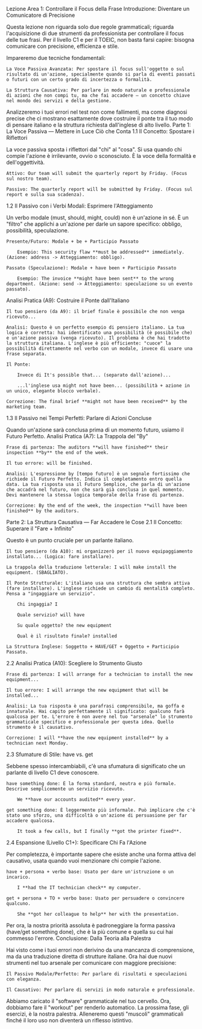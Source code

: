 Lezione Area 1: Controllare il Focus della Frase
Introduzione: Diventare un Comunicatore di Precisione

Questa lezione non riguarda solo due regole grammaticali; riguarda l'acquisizione di due strumenti da professionista per controllare il focus delle tue frasi. Per il livello C1 e per il TOEIC, non basta farsi capire: bisogna comunicare con precisione, efficienza e stile.

Impareremo due tecniche fondamentali:

    La Voce Passiva Avanzata: Per spostare il focus sull'oggetto o sul risultato di un'azione, specialmente quando si parla di eventi passati o futuri con un certo grado di incertezza o formalità.

    La Struttura Causativa: Per parlare in modo naturale e professionale di azioni che non compi tu, ma che fai accadere — un concetto chiave nel mondo dei servizi e della gestione.

Analizzeremo i tuoi errori nel test non come fallimenti, ma come diagnosi precise che ci mostrano esattamente dove costruire il ponte tra il tuo modo di pensare italiano e la struttura richiesta dall'inglese di alto livello.
Parte 1: La Voce Passiva — Mettere in Luce Ciò che Conta
1.1 Il Concetto: Spostare i Riflettori

La voce passiva sposta i riflettori dal "chi" al "cosa". Si usa quando chi compie l'azione è irrilevante, ovvio o sconosciuto. È la voce della formalità e dell'oggettività.

    Attivo: Our team will submit the quarterly report by Friday. (Focus sul nostro team).

    Passivo: The quarterly report will be submitted by Friday. (Focus sul report e sulla sua scadenza).

1.2 Il Passivo con i Verbi Modali: Esprimere l'Atteggiamento

Un verbo modale (must, should, might, could) non è un'azione in sé. È un "filtro" che applichi a un'azione per darle un sapore specifico: obbligo, possibilità, speculazione.

    Presente/Futuro: Modale + be + Participio Passato

        Esempio: This security flaw **must be addressed** immediately. (Azione: address -> Atteggiamento: obbligo).

    Passato (Speculazione): Modale + have been + Participio Passato

        Esempio: The invoice **might have been sent** to the wrong department. (Azione: send -> Atteggiamento: speculazione su un evento passato).

Analisi Pratica (A9): Costruire il Ponte dall'Italiano

    Il tuo pensiero (da A9): il brief finale è possibile che non venga ricevuto...

    Analisi: Questo è un perfetto esempio di pensiero italiano. La tua logica è corretta: hai identificato una possibilità (è possibile che) e un'azione passiva (venga ricevuto). Il problema è che hai tradotto la struttura italiana. L'inglese è più efficiente: "cuoce" la possibilità direttamente nel verbo con un modale, invece di usare una frase separata.

    Il Ponte:

        Invece di It's possible that... (separato dall'azione)...

        ...l'inglese usa might not have been... (possibilità + azione in un unico, elegante blocco verbale).

    Correzione: The final brief **might not have been received** by the marketing team.

1.3 Il Passivo nei Tempi Perfetti: Parlare di Azioni Concluse

Quando un'azione sarà conclusa prima di un momento futuro, usiamo il Futuro Perfetto.
Analisi Pratica (A7): La Trappola del "By"

    Frase di partenza: The auditors **will have finished** their inspection **by** the end of the week.

    Il tuo errore: will be finished.

    Analisi: L'espressione by [tempo futuro] è un segnale fortissimo che richiede il Futuro Perfetto. Indica il completamento entro quella data. La tua risposta usa il Futuro Semplice, che parla di un'azione che accadrà nel futuro, non che sarà già conclusa in quel momento. Devi mantenere la stessa logica temporale della frase di partenza.

    Correzione: By the end of the week, the inspection **will have been finished** by the auditors.

Parte 2: La Struttura Causativa — Far Accadere le Cose
2.1 Il Concetto: Superare il "Fare + Infinito"

Questo è un punto cruciale per un parlante italiano.

    Il tuo pensiero (da A10): mi organizzerò per il nuovo equipaggiamento installato... (Logica: fare installare).

    La trappola della traduzione letterale: I will make install the equipment. (SBAGLIATO).

    Il Ponte Strutturale: L'italiano usa una struttura che sembra attiva (fare installare). L'inglese richiede un cambio di mentalità completo. Pensa a "ingaggiare un servizio".

        Chi ingaggia? I

        Quale servizio? will have

        Su quale oggetto? the new equipment

        Qual è il risultato finale? installed

    La Struttura Inglese: Soggetto + HAVE/GET + Oggetto + Participio Passato.

2.2 Analisi Pratica (A10): Scegliere lo Strumento Giusto

    Frase di partenza: I will arrange for a technician to install the new equipment...

    Il tuo errore: I will arrange the new equipment that will be installed...

    Analisi: La tua risposta è una parafrasi comprensibile, ma goffa e innaturale. Hai capito perfettamente il significato: qualcuno farà qualcosa per te. L'errore è non avere nel tuo "arsenale" lo strumento grammaticale specifico e professionale per questa idea. Quello strumento è il causativo.

    Correzione: I will **have the new equipment installed** by a technician next Monday.

2.3 Sfumature di Stile: have vs. get

Sebbene spesso intercambiabili, c'è una sfumatura di significato che un parlante di livello C1 deve conoscere.

    have something done: È la forma standard, neutra e più formale. Descrive semplicemente un servizio ricevuto.

        We **have our accounts audited** every year.

    get something done: È leggermente più informale. Può implicare che c'è stato uno sforzo, una difficoltà o un'azione di persuasione per far accadere qualcosa.

        It took a few calls, but I finally **got the printer fixed**.

2.4 Espansione (Livello C1+): Specificare Chi Fa l'Azione

Per completezza, è importante sapere che esiste anche una forma attiva del causativo, usata quando vuoi menzionare chi compie l'azione.

    have + persona + verbo base: Usato per dare un'istruzione o un incarico.

        I **had the IT technician check** my computer.

    get + persona + TO + verbo base: Usato per persuadere o convincere qualcuno.

        She **got her colleague to help** her with the presentation.

Per ora, la nostra priorità assoluta è padroneggiare la forma passiva (have/get something done), che è la più comune e quella su cui hai commesso l'errore.
Conclusione: Dalla Teoria alla Palestra

Hai visto come i tuoi errori non derivino da una mancanza di comprensione, ma da una traduzione diretta di strutture italiane. Ora hai due nuovi strumenti nel tuo arsenale per comunicare con maggiore precisione:

    Il Passivo Modale/Perfetto: Per parlare di risultati e speculazioni con eleganza.

    Il Causativo: Per parlare di servizi in modo naturale e professionale.

Abbiamo caricato il "software" grammaticale nel tuo cervello. Ora, dobbiamo fare il "workout" per renderlo automatico. La prossima fase, gli esercizi, è la nostra palestra. Alleneremo questi "muscoli" grammaticali finché il loro uso non diventerà un riflesso istintivo.